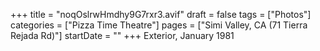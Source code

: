 +++
title = "noqOslrwHmdhy9G7rxr3.avif"
draft = false
tags = ["Photos"]
categories = ["Pizza Time Theatre"]
pages = ["Simi Valley, CA (71 Tierra Rejada Rd)"]
startDate = ""
+++
Exterior, January 1981

